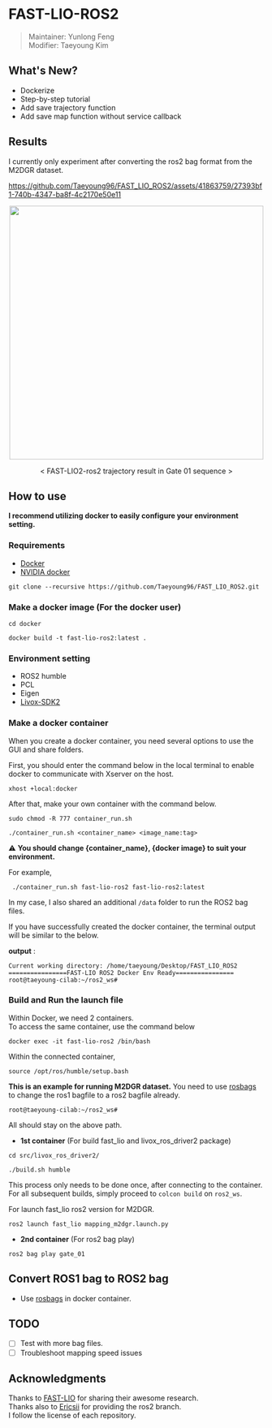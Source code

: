 # FAST-LIO-ROS2
> Maintainer: Yunlong Feng  
> Modifier: Taeyoung Kim

## What's New?  
- Dockerize
- Step-by-step tutorial
- Add save trajectory function
- Add save map function without service callback

## Results
I currently only experiment after converting the ros2 bag format from the M2DGR dataset.  

           
https://github.com/Taeyoung96/FAST_LIO_ROS2/assets/41863759/27393bf1-740b-4347-ba8f-4c2170e50e11



<p align="center"><img src="https://github.com/Taeyoung96/FAST_LIO_ROS2/assets/41863759/c797fb90-8a10-47b2-af8e-f5bc87e3cc89" width = "500" ></p>  
<p align="center">< FAST-LIO2-ros2 trajectory result in Gate 01 sequence ></p>  


## How to use
**I recommend utilizing docker to easily configure your environment setting.**  

### Requirements 
- [Docker](https://www.docker.com/)  
- [NVIDIA docker](https://docs.nvidia.com/datacenter/cloud-native/container-toolkit/install-guide.html)

```
git clone --recursive https://github.com/Taeyoung96/FAST_LIO_ROS2.git
```

### Make a docker image (For the docker user) 
```
cd docker
```
```
docker build -t fast-lio-ros2:latest .
```

### Environment setting  
- ROS2 humble
- PCL
- Eigen
- [Livox-SDK2](https://github.com/Livox-SDK/Livox-SDK2)

### Make a docker container  

When you create a docker container, you need several options to use the GUI and share folders.

First, you should enter the command below in the local terminal to enable docker to communicate with Xserver on the host.

```
xhost +local:docker
```

After that, make your own container with the command below.  

```
sudo chmod -R 777 container_run.sh
```
```
./container_run.sh <container_name> <image_name:tag>
```

:warning: **You should change {container_name}, {docker image} to suit your environment.**  

For example,  
```
 ./container_run.sh fast-lio-ros2 fast-lio-ros2:latest
```
In my case, I also shared an additional `/data` folder to run the ROS2 bag files.  

If you have successfully created the docker container, the terminal output will be similar to the below.  

**output** :  

```
Current working directory: /home/taeyoung/Desktop/FAST_LIO_ROS2
================FAST-LIO ROS2 Docker Env Ready================
root@taeyoung-cilab:~/ros2_ws#
```

### Build and Run the launch file

Within Docker, we need 2 containers.  
To access the same container, use the command below
```
docker exec -it fast-lio-ros2 /bin/bash
```  
Within the connected container,
```
source /opt/ros/humble/setup.bash
```

**This is an example for running M2DGR dataset.**
You need to use [rosbags](https://pypi.org/project/rosbags/) to change the ros1 bagfile to a ros2 bagfile already.  

```
root@taeyoung-cilab:~/ros2_ws# 
```

All should stay on the above path.

- **1st container** (For build fast_lio and livox_ros_driver2 package) 
```
cd src/livox_ros_driver2/
``` 
```
./build.sh humble
```
This process only needs to be done once, after connecting to the container.  
For all subsequent builds, simply proceed to `colcon build` on `ros2_ws`.



For launch fast_lio ros2 version for M2DGR.  
```
ros2 launch fast_lio mapping_m2dgr.launch.py
```

- **2nd container** (For ros2 bag play) 
```
ros2 bag play gate_01
```


## Convert ROS1 bag to ROS2 bag  

- Use [rosbags](https://pypi.org/project/rosbags/) in docker container.  

## TODO  
- [ ] Test with more bag files.  
- [ ] Troubleshoot mapping speed issues

## Acknowledgments
Thanks to [FAST-LIO](https://github.com/hku-mars/FAST_LIO) for sharing their awesome research.  
Thanks also to [Ericsii](https://github.com/Ericsii/FAST_LIO) for providing the ros2 branch.  
I follow the license of each repository.  

